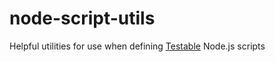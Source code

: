 # node-script-utils
Helpful utilities for use when defining [Testable](https://testable.io) Node.js scripts
